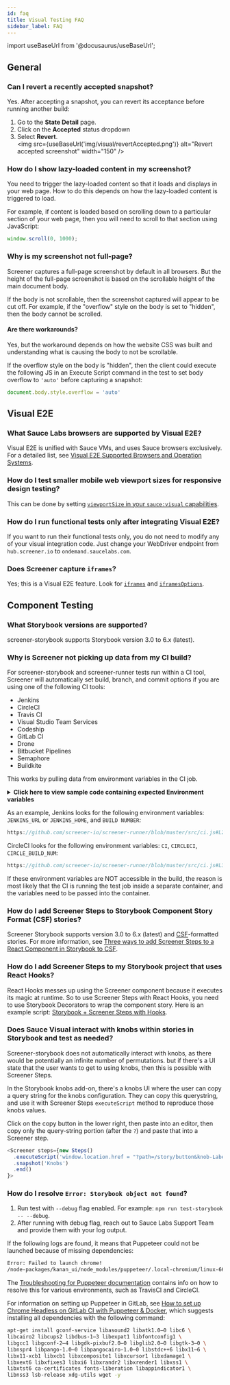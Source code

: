 ```yaml
---
id: faq
title: Visual Testing FAQ
sidebar_label: FAQ
---
```


import useBaseUrl from '@docusaurus/useBaseUrl';

## General

### Can I revert a recently accepted snapshot?
Yes. After accepting a snapshot, you can revert its acceptance before running another build:
1. Go to the **State Detail** page.
2. Click on the **Accepted** status dropdown
3. Select **Revert**.<br/>
   <img src={useBaseUrl('img/visual/revertAccepted.png')} alt="Revert accepted screenshot" width="150" />

### How do I show lazy-loaded content in my screenshot?
You need to trigger the lazy-loaded content so that it loads and displays in your web page. How to do this depends on how the lazy-loaded content is triggered to load.

For example, if content is loaded based on scrolling down to a particular section of your web page, then you will need to scroll to that section using JavaScript:

```js
window.scroll(0, 1000);
```

### Why is my screenshot not full-page?
Screener captures a full-page screenshot by default in all browsers. But the height of the full-page screenshot is based on the scrollable height of the main document body.

If the body is not scrollable, then the screenshot captured will appear to be cut off. For example, if the "overflow" style on the body is set to "hidden", then the body cannot be scrolled.

#### Are there workarounds?
Yes, but the workaround depends on how the website CSS was built and understanding what is causing the body to not be scrollable.

If the overflow style on the body is "hidden", then the client could execute the following JS in an Execute Script command in the test to set body overflow to `'auto'` before capturing a snapshot:

```js
document.body.style.overflow = 'auto'
```


## Visual E2E

### What Sauce Labs browsers are supported by Visual E2E?
Visual E2E is unified with Sauce VMs, and uses Sauce browsers exclusively. For a detailed list, see [Visual E2E Supported Browsers and Operation Systems](https://docs.saucelabs.com/visual/e2e-testing/supported-browsers).

### How do I test smaller mobile web viewport sizes for responsive design testing?
This can be done by setting [`viewportSize` in your `sauce:visual` capabilities](/visual/e2e-testing/commands-options/#saucevisual-capability-options).

### How do I run functional tests only after integrating Visual E2E?
If you want to run their functional tests only, you do not need to modify any of your visual integration code. Just change your WebDriver endpoint from `hub.screener.io` to `ondemand.saucelabs.com`.

### Does Screener capture `iframes`?
Yes; this is a Visual E2E feature. Look for [`iframes`](/visual/e2e-testing/commands-options) and [`iframesOptions`](/visual/e2e-testing/commands-options).



## Component Testing

### What Storybook versions are supported?
screener-storybook supports Storybook version 3.0 to 6.x (latest).

### Why is Screener not picking up data from my CI build?
For screener-storybook and screener-runner tests run within a CI tool, Screener will automatically set build, branch, and commit options if you are using one of the following CI tools:

* Jenkins
* CircleCI
* Travis CI
* Visual Studio Team Services
* Codeship
* GitLab CI
* Drone
* Bitbucket Pipelines
* Semaphore
* Buildkite

This works by pulling data from environment variables in the CI job.
<details><summary><strong>Click here to view sample code containing expected Environment variables</strong></summary>

```js reference title="Screener Runner"
https://github.com/screener-io/screener-runner/blob/master/src/ci.js
```

</details>

As an example, Jenkins looks for the following environment variables: `JENKINS_URL` or `JENKINS_HOME`, and `BUILD NUMBER`:
```js reference title="Screener Runner"
https://github.com/screener-io/screener-runner/blob/master/src/ci.js#L23
```

CircleCI looks for the following environment variables: `CI`, `CIRCLECI`, `CIRCLE_BUILD_NUM`:
```js reference title="Screener Runner"
https://github.com/screener-io/screener-runner/blob/master/src/ci.js#L31
```

If these environment variables are NOT accessible in the build, the reason is most likely that the CI is running the test job inside a separate container, and the variables need to be passed into the container.

### How do I add Screener Steps to Storybook Component Story Format (CSF) stories?
Screener Storybook supports version 3.0 to 6.x (latest) and [CSF](https://storybook.js.org/docs/react/api/csf)-formatted stories. For more information, see [Three ways to add Screener Steps to a React Component in Storybook to CSF](https://gist.github.com/screener-io/dfbd4b9aa5284e555ea83c936fc0b2ba).

### How do I add Screener Steps to my Storybook project that uses React Hooks?
React Hooks messes up using the Screener component because it executes its magic at runtime. So to use Screener Steps with React Hooks, you need to use Storybook Decorators to wrap the component story. Here is an example script: [Storybook + Screener Steps with Hooks](https://gist.github.com/screener-io/ada0e3c51137c907ba80728ad7fab23b).

### Does Sauce Visual interact with knobs within stories in Storybook and test as needed?
Screener-storybook does not automatically interact with knobs, as there would be potentially an infinite number of permutations. but if there's a UI state that the user wants to get to using knobs, then this is possible with Screener Steps.

In the Storybook knobs add-on, there's a knobs UI where the user can copy a query string for the knobs configuration. They can copy this querystring, and use it with Screener Steps `executeScript` method to reproduce those knobs values.

Click on the copy button in the lower right, then paste into an editor, then copy only the query-string portion (after the `?`) and paste that into a Screener step.

```js title="Example"
<Screener steps={new Steps()
  .executeScript('window.location.href = "?path=/story/button&knob-Label=works"')
  .snapshot('Knobs')
  .end()
}>
```

### How do I resolve `Error: Storybook object not found`?

1. Run test with `--debug` flag enabled. For example: `npm run test-storybook -- --debug`.
2. After running with debug flag, reach out to Sauce Labs Support Team and provide them with your log output.

If the following logs are found, it means that Puppeteer could not be launched because of missing dependencies:
  ```txt
  Error: Failed to launch chrome!
  /node-packages/kanan_ui/node_modules/puppeteer/.local-chromium/linux-662092/chrome-linux/chrome: error while loading shared libraries: libX11-xcb.so.1: cannot open shared object file: No such file or directory
  ```

The [Troubleshooting for Puppeteer documentation](https://github.com/puppeteer/puppeteer/blob/main/docs/troubleshooting.md) contains info on how to resolve this for various environments, such as TravisCI and CircleCI.

For information on setting up Puppeteer in GitLab, see [How to set up Chrome Headless on GitLab CI with Puppeteer & Docker](https://ali-dev.medium.com/how-to-setup-chrome-headless-on-gitlab-ci-with-puppeteer-docker-fbb562cbaee1), which suggests installing all dependencies with the following command:

```bash
apt-get install gconf-service libasound2 libatk1.0–0 libc6 \
libcairo2 libcups2 libdbus-1–3 libexpat1 libfontconfig1 \
libgcc1 libgconf-2–4 libgdk-pixbuf2.0–0 libglib2.0–0 libgtk-3–0 \
libnspr4 libpango-1.0–0 libpangocairo-1.0–0 libstdc++6 libx11–6 \
libx11-xcb1 libxcb1 libxcomposite1 libxcursor1 libxdamage1 \
libxext6 libxfixes3 libxi6 libxrandr2 libxrender1 libxss1 \
libxtst6 ca-certificates fonts-liberation libappindicator1 \
libnss3 lsb-release xdg-utils wget -y
```
